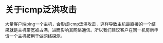 # 关于icmp泛洪攻击

大量客户端ping一个主机，会形成icmp泛洪攻击，这样导致主机最直接的一个结果就是主机带宽被占满，进而影响其网络通信。所以我们建议客户在同一机房新申请一个主机被用于做网络探测。
